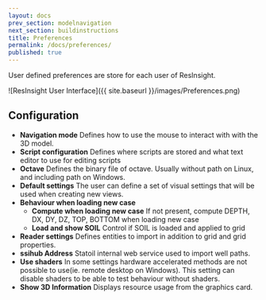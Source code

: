 ```yaml
---
layout: docs
prev_section: modelnavigation
next_section: buildinstructions
title: Preferences
permalink: /docs/preferences/
published: true
---
```


User defined preferences are store for each user of ResInsight.

![ResInsight User Interface]({{ site.baseurl }}/images/Preferences.png)

## Configuration

- **Navigation mode** Defines how to use the mouse to interact with with the 3D model.
- **Script configuration** Defines where scripts are stored and what text editor to use for editing scripts
- **Octave** Defines the binary file of octave. Usually without path on Linux, and including path on Windows.
-  **Default settings** The user can define a set of visual settings that will be used when creating new views.
-  **Behaviour when loading new case**
    - **Compute when loading new case** If not present, compute DEPTH, DX, DY, DZ, TOP, BOTTOM when loading new case
    - **Load and show SOIL** Control if SOIL is loaded and applied to grid
-  **Reader settings** Defines entities to import in addition to grid and grid properties.
-  **ssihub Address** Statoil internal web service used to import well paths.
-  **Use shaders** In some settings hardware accelerated methods are not possible to use(ie. remote desktop on Windows). This setting can disable shaders to be able to test behaviour without shaders.
-  **Show 3D Information** Displays resource usage from the graphics card.

